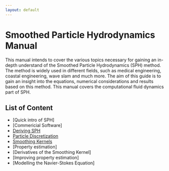 ```yaml
---
layout: default
---
```

# Smoothed Particle Hydrodynamics Manual

This manual intends to cover the various topics necessary for gaining an in-depth understand of the Smoothed Particle Hydrodynamics (SPH) method. The method is widely used in different fields, such as medical engineering, coastal engineering, wave slam and much more. The aim of this guide is to gain an insight into the equations, numerical considerations and results based on this method. This manual covers the computational fluid dynamics part of SPH. 

## List of Content

* [Quick intro of SPH]
* [Commericial Software]
* [Deriving SPH](DerivingSPH.html)
* [Particle Discretization](ParticleDiscretization.html)
* [Smoothing Kernels](SmoothingKernels.html)
* [Property estimation]
* [Derivatives of the Smoothing Kernel]
* [Improving property estimation]
* [Modelling the Navier-Stokes Equation]

